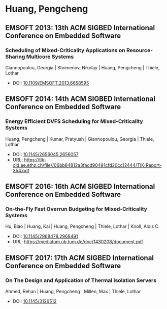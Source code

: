 # Huang, Pengcheng

## EMSOFT 2013: 13th ACM SIGBED International Conference on Embedded Software

### Scheduling of Mixed-Criticality Applications on Resource-Sharing Multicore Systems
Giannopoulou, Georgia | Stoimenov, Nikolay | Huang, Pengcheng | Thiele, Lothar
* DOI: [10.1109/EMSOFT.2013.6658595](https://doi.org/10.1109/EMSOFT.2013.6658595)

## EMSOFT 2014: 14th ACM SIGBED International Conference on Embedded Software

### Energy Efficient DVFS Scheduling for Mixed-Criticality Systems
Huang, Pengcheng | Kumar, Pratyush | Giannopoulou, Georgia | Thiele, Lothar
* DOI: [10.1145/2656045.2656057](https://doi.org/10.1145/2656045.2656057)
* URL: <https://tik-old.ee.ethz.ch/file//06bb84812a3facd90491cfd20cc12444/TIK-Report-354.pdf>

## EMSOFT 2016: 16th ACM SIGBED International Conference on Embedded Software

### On-the-Fly Fast Overrun Budgeting for Mixed-Criticality Systems
Hu, Biao | Huang, Kai | Huang, Pengcheng | Thiele, Lothar | Knoll, Alois C.
* DOI: [10.1145/2968478.2968491](https://doi.org/10.1145/2968478.2968491)
* URL: <https://mediatum.ub.tum.de/doc/1430208/document.pdf>

## EMSOFT 2017: 17th ACM SIGBED International Conference on Embedded Software

### On The Design and Application of Thermal Isolation Servers
Ahmed, Rehan | Huang, Pengcheng | Millen, Max | Thiele, Lothar
* DOI: [10.1145/3126512](https://doi.org/10.1145/3126512)

